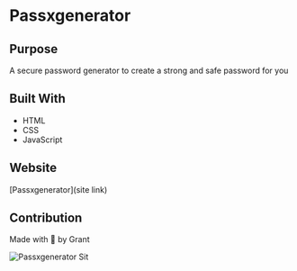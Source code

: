 # Passxgenerator

## Purpose
A secure password generator to create a strong and safe password for you

## Built With
* HTML
* CSS
* JavaScript

## Website
[Passxgenerator](site link)

## Contribution
Made with 🙏 by Grant

![Passxgenerator Sit](./mypicsoon.png)
